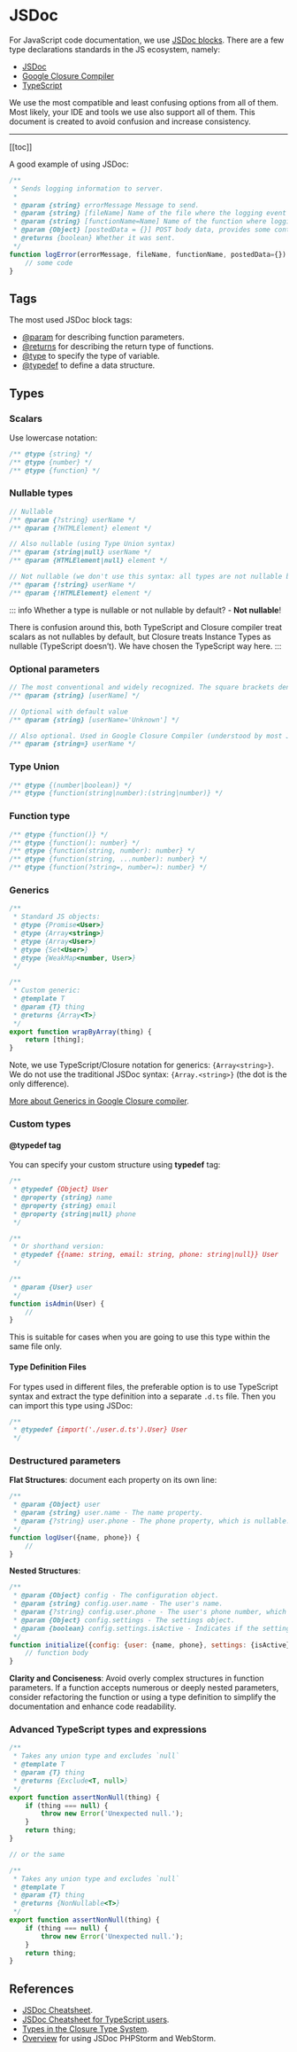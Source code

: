 # JSDoc

For JavaScript code documentation, we use [JSDoc blocks](http://usejsdoc.org/).
There are a few type declarations standards in the JS ecosystem, namely:
 - [JSDoc](https://jsdoc.app/)
 - [Google Closure Compiler](https://github.com/google/closure-compiler/wiki/Types-in-the-Closure-Type-System)
 - [TypeScript](https://www.typescriptlang.org/docs/handbook/jsdoc-supported-types.html)

We use the most compatible and least confusing options from all of them.
Most likely, your IDE and tools we use also support all of them.
This document is created to avoid confusion and increase consistency.

___

[[toc]]


A good example of using JSDoc:
```js
/**
 * Sends logging information to server.
 *
 * @param {string} errorMessage Message to send.
 * @param {string} [fileName] Name of the file where the logging event was discovered
 * @param {string} [functionName=Name] Name of the function where logging event was discovered
 * @param {Object} [postedData = {}] POST body data, provides some context of the logging event (optional with default value).
 * @returns {boolean} Whether it was sent.
 */
function logError(errorMessage, fileName, functionName, postedData={}) {
    // some code
}
```

## Tags

The most used JSDoc block tags:
 - [@param](http://usejsdoc.org/tags-param.html) for describing function parameters.
 - [@returns](http://usejsdoc.org/tags-returns.html) for describing the return type of functions.
 - [@type](http://usejsdoc.org/tags-type.html) to specify the type of variable.
 - [@typedef](http://usejsdoc.org/tags-typedef.html) to define a data structure.

## Types

### Scalars
Use lowercase notation:
```js
/** @type {string} */
/** @type {number} */
/** @type {function} */
```

### Nullable types

```js
// Nullable
/** @param {?string} userName */
/** @param {?HTMLElement} element */

// Also nullable (using Type Union syntax)
/** @param {string|null} userName */
/** @param {HTMLElement|null} element */

// Not nullable (we don't use this syntax: all types are not nullable by default (except null) according to our conventions)
/** @param {!string} userName */
/** @param {!HTMLElement} element */
```

::: info
Whether a type is nullable or not nullable by default? - **Not nullable**!

There is confusion around this, both TypeScript and Closure compiler treat scalars as not nullables by default,
but Closure treats Instance Types as nullable (TypeScript doesn’t).
We have chosen the TypeScript way here.
:::


### Optional parameters
```js
// The most conventional and widely recognized. The square brackets denote that the parameter is optional.
/** @param {string} [userName] */

// Optional with default value
/** @param {string} [userName='Unknown'] */

// Also optional. Used in Google Closure Compiler (understood by most JSDoc parsers but is less commonly used)
/** @param {string=} userName */
```

### Type Union
```js
/** @type {(number|boolean)} */
/** @type {function(string|number):(string|number)} */
```

### Function type
```js
/** @type {function()} */
/** @type {function(): number} */
/** @type {function(string, number): number} */
/** @type {function(string, ...number): number} */
/** @type {function(?string=, number=): number} */
```

### Generics
```js
/**
 * Standard JS objects:
 * @type {Promise<User>}
 * @type {Array<string>}
 * @type {Array<User>}
 * @type {Set<User>}
 * @type {WeakMap<number, User>}
 */

/**
 * Custom generic:
 * @template T
 * @param {T} thing
 * @returns {Array<T>}
 */
export function wrapByArray(thing) {
    return [thing];
}
```

Note, we use TypeScript/Closure notation for generics: `{Array<string>}`.
We do not use the traditional JSDoc syntax: `{Array.<string>}` (the dot is the only difference).

[More about Generics in Google Closure compiler](https://github.com/google/closure-compiler/wiki/Generic-Types).


### Custom types
#### @typedef tag
You can specify your custom structure using **typedef** tag:
```js
/**
 * @typedef {Object} User
 * @property {string} name
 * @property {string} email
 * @property {string|null} phone
 */

/**
 * Or shorthand version:
 * @typedef {{name: string, email: string, phone: string|null}} User
 */

/**
 * @param {User} user
 */
function isAdmin(User) {
    //
}
```

This is suitable for cases when you are going to use this type within the same file only.

#### Type Definition Files

For types used in different files, the preferable option is to use TypeScript syntax
and extract the type definition into a separate `.d.ts` file.
Then you can import this type using JSDoc:
```js
/**
 * @typedef {import('./user.d.ts').User} User
 */
```

### Destructured parameters

**Flat Structures**: document each property on its own line:
```js
/**
 * @param {Object} user
 * @param {string} user.name - The name property.
 * @param {?string} user.phone - The phone property, which is nullable.
 */
function logUser({name, phone}) {
    //
}
```

**Nested Structures**:
```js
/**
 * @param {Object} config - The configuration object.
 * @param {string} config.user.name - The user's name.
 * @param {?string} config.user.phone - The user's phone number, which is nullable.
 * @param {Object} config.settings - The settings object.
 * @param {boolean} config.settings.isActive - Indicates if the settings are active.
 */
function initialize({config: {user: {name, phone}, settings: {isActive}}}) {
    // function body
}
```

**Clarity and Conciseness**: Avoid overly complex structures in function parameters.
If a function accepts numerous or deeply nested parameters,
consider refactoring the function or using a type definition to simplify the documentation and enhance code readability.

### Advanced TypeScript types and expressions

```js
/**
 * Takes any union type and excludes `null`
 * @template T
 * @param {T} thing
 * @returns {Exclude<T, null>}
 */
export function assertNonNull(thing) {
    if (thing === null) {
        throw new Error('Unexpected null.');
    }
    return thing;
}

// or the same

/**
 * Takes any union type and excludes `null`
 * @template T
 * @param {T} thing
 * @returns {NonNullable<T>}
 */
export function assertNonNull(thing) {
    if (thing === null) {
        throw new Error('Unexpected null.');
    }
	return thing;
}
```


## References

-   [JSDoc Cheatsheet](https://devhints.io/jsdoc).
-   [JSDoc Cheatsheet for TypeScript users](https://docs.joshuatz.com/cheatsheets/js/jsdoc/).
-   [Types in the Closure Type System](https://github.com/google/closure-compiler/wiki/Types-in-the-Closure-Type-System).
-   [Overview](https://www.jetbrains.com/webstorm/help/creating-jsdoc-comments.html) for using JSDoc PHPStorm and
    WebStorm.
